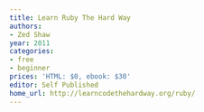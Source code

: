 ```yaml
---
title: Learn Ruby The Hard Way
authors:
- Zed Shaw
year: 2011
categories:
- free
- beginner
prices: 'HTML: $0, ebook: $30'
editor: Self Published
home_url: http://learncodethehardway.org/ruby/
---
```

